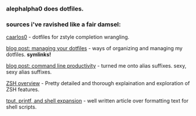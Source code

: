 ### alephalpha0 does dotfiles.  


### sources i've ravished like a fair damsel: 
[caarlos0](https://github.com/caarlos0/dotfiles) - dotfiles for zstyle completion wrangling. 
  
[blog post: managing your dotfiles](https://www.anishathalye.com/2014/08/03/managing-your-dotfiles/) - ways of organizing and managing my dotfiles. **symlinks!**  
  
[blog post: command line productivity](https://blog.lftechnology.com/command-line-productivity-with-zsh-aliases-28b7cebfdff9) - turned me onto alias suffixes. sexy, sexy alias suffixes. 
  
[ZSH overview](http://strcat.de/zsh/) - Pretty detailed and thorough explaination and exploration of ZSH features.
 
[tput, printf, and shell expansion](https://linuxhint.com/tput-printf-and-shell-expansions-how-to-create-awesome-outputs-with-bash-scripts/) - well written article over formatting text for shell scripts. 
